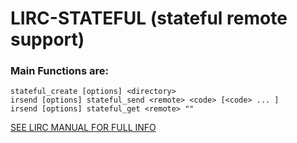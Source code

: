 # LIRC-STATEFUL (stateful remote support)
### Main Functions are:	
```
stateful_create [options] <directory>
irsend [options] stateful_send <remote> <code> [<code> ... ]
irsend [options] stateful_get <remote> ""
```

 [SEE LIRC MANUAL FOR FULL INFO](http://www.lirc.org/html/index.html)
